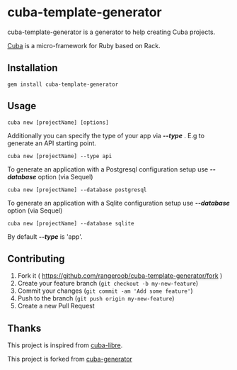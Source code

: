 
# cuba-template-generator

cuba-template-generator is a generator to help creating Cuba projects.

[Cuba](https://github.com/soveran/cuba) is a micro-framework for Ruby based on Rack.

## Installation

    gem install cuba-template-generator

## Usage

    cuba new [projectName] [options]

Additionally you can specify the type of your app via ***--type*** . E.g to generate an API starting point.

    cuba new [projectName] --type api

To generate an application with a Postgresql configuration setup use ***--database*** option (via Sequel)

    cuba new [projectName] --database postgresql
    
To generate an application with a Sqlite configuration setup use ***--database*** option (via Sequel)

    cuba new [projectName] --database sqlite
    
By default ***--type*** is 'app'.

## Contributing

1. Fork it ( https://github.com/rangeroob/cuba-template-generator/fork )
2. Create your feature branch (`git checkout -b my-new-feature`)
3. Commit your changes (`git commit -am 'Add some feature'`)
4. Push to the branch (`git push origin my-new-feature`)
5. Create a new Pull Request

## Thanks

This project is inspired from [cuba-libre](https://github.com/gdurelle/cuba-libre).

This project is forked from [cuba-generator](https://github.com/sdogruyol/cuba-generator)
